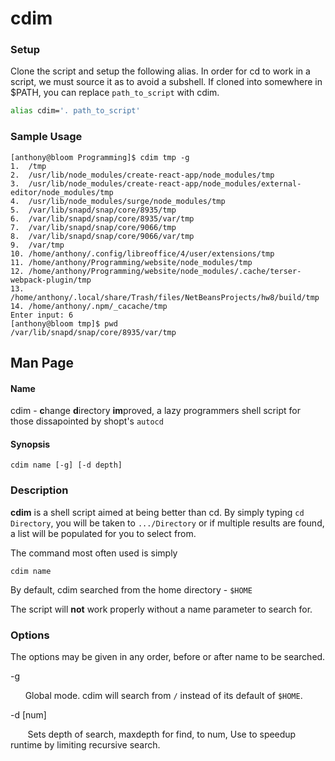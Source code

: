 # cdim

### Setup
Clone the script and setup the following alias. In order for cd to work in a script, we must source it as to avoid a subshell. If cloned into somewhere in $PATH, you can replace ```path_to_script``` with cdim.

```bash
alias cdim='. path_to_script'
```

### Sample Usage
```
[anthony@bloom Programming]$ cdim tmp -g 
1.  /tmp
2.  /usr/lib/node_modules/create-react-app/node_modules/tmp
3.  /usr/lib/node_modules/create-react-app/node_modules/external-editor/node_modules/tmp
4.  /usr/lib/node_modules/surge/node_modules/tmp
5.  /var/lib/snapd/snap/core/8935/tmp
6.  /var/lib/snapd/snap/core/8935/var/tmp
7.  /var/lib/snapd/snap/core/9066/tmp
8.  /var/lib/snapd/snap/core/9066/var/tmp
9.  /var/tmp
10. /home/anthony/.config/libreoffice/4/user/extensions/tmp
11. /home/anthony/Programming/website/node_modules/tmp
12. /home/anthony/Programming/website/node_modules/.cache/terser-webpack-plugin/tmp
13. /home/anthony/.local/share/Trash/files/NetBeansProjects/hw8/build/tmp
14. /home/anthony/.npm/_cacache/tmp
Enter input: 6
[anthony@bloom tmp]$ pwd
/var/lib/snapd/snap/core/8935/var/tmp
```
## Man Page

#### Name
cdim - **c**hange **d**irectory **im**proved, a lazy programmers shell script for those dissapointed by shopt's ```autocd```

#### Synopsis
```cdim name [-g] [-d depth]```

### Description
**cdim** is a shell script aimed at being better than cd. By simply typing ```cd Directory```, you will be taken to ```.../Directory``` or if multiple results are found, a list will be populated for you to select from.

The command most often used is simply

```cdim name```

By default, cdim searched from the home directory - ```$HOME```

The script will **not** work properly without a name parameter to search for.

### Options
The options may be given in any order, before or after name to be searched.

-g

&nbsp;&nbsp;&nbsp;&nbsp;&nbsp;&nbsp;Global mode. cdim will search from ```/``` instead of its default of ```$HOME```.

-d [num]

&nbsp;&nbsp;&nbsp;&nbsp;&nbsp;&nbsp; Sets depth of search, maxdepth for find, to num, Use to speedup runtime by limiting recursive search.
